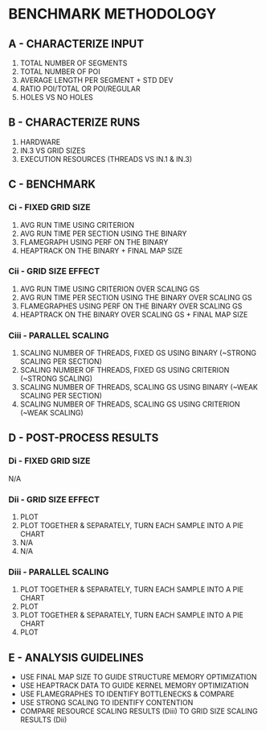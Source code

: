 # BENCHMARK METHODOLOGY

## A - CHARACTERIZE INPUT

1. TOTAL NUMBER OF SEGMENTS
2. TOTAL NUMBER OF POI
3. AVERAGE LENGTH PER SEGMENT + STD DEV
4. RATIO POI/TOTAL OR POI/REGULAR
5. HOLES VS NO HOLES

## B - CHARACTERIZE RUNS

1. HARDWARE
2. IN.3 VS GRID SIZES
3. EXECUTION RESOURCES (THREADS VS IN.1 & IN.3)

## C - BENCHMARK

### Ci - FIXED GRID SIZE

1. AVG RUN TIME USING CRITERION
2. AVG RUN TIME PER SECTION USING THE BINARY
3. FLAMEGRAPH USING PERF ON THE BINARY
4. HEAPTRACK ON THE BINARY + FINAL MAP SIZE

### Cii - GRID SIZE EFFECT

1. AVG RUN TIME USING CRITERION OVER SCALING GS
2. AVG RUN TIME PER SECTION USING THE BINARY OVER SCALING GS
3. FLAMEGRAPHES USING PERF ON THE BINARY OVER SCALING GS
4. HEAPTRACK ON THE BINARY OVER SCALING GS + FINAL MAP SIZE

### Ciii - PARALLEL SCALING

1. SCALING NUMBER OF THREADS, FIXED GS USING BINARY (~STRONG SCALING PER SECTION)
2. SCALING NUMBER OF THREADS, FIXED GS USING CRITERION (~STRONG SCALING)
3. SCALING NUMBER OF THREADS, SCALING GS USING BINARY (~WEAK SCALING PER SECTION)
4. SCALING NUMBER OF THREADS, SCALING GS USING CRITERION (~WEAK SCALING)

## D - POST-PROCESS RESULTS

### Di - FIXED GRID SIZE

N/A

### Dii - GRID SIZE EFFECT

1. PLOT
2. PLOT TOGETHER & SEPARATELY, TURN EACH SAMPLE INTO A PIE CHART
3. N/A
4. N/A

### Diii - PARALLEL SCALING

1. PLOT TOGETHER & SEPARATELY, TURN EACH SAMPLE INTO A PIE CHART
2. PLOT
3. PLOT TOGETHER & SEPARATELY, TURN EACH SAMPLE INTO A PIE CHART
4. PLOT

## E - ANALYSIS GUIDELINES

- USE FINAL MAP SIZE TO GUIDE STRUCTURE MEMORY OPTIMIZATION
- USE HEAPTRACK DATA TO GUIDE KERNEL MEMORY OPTIMIZATION
- USE FLAMEGRAPHES TO IDENTIFY BOTTLENECKS & COMPARE
- USE STRONG SCALING TO IDENTIFY CONTENTION
- COMPARE RESOURCE SCALING RESULTS (Diii) TO GRID SIZE SCALING RESULTS (Dii)

